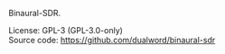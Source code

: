 Binaural-SDR.

License: GPL-3 (GPL-3.0-only)  
Source code: https://github.com/dualword/binaural-sdr  
